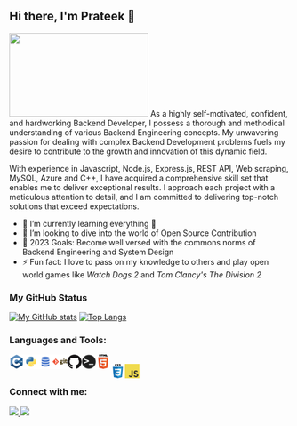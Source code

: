 ## Hi there, I'm Prateek  👋

<img width="250px" height="150px" src="https://media.giphy.com/media/f3iwJFOVOwuy7K6FFw/giphy.gif" />
As a highly self-motivated, confident, and hardworking Backend Developer, I possess a thorough and methodical understanding of various Backend Engineering concepts. My unwavering passion for dealing with complex Backend Development problems fuels my desire to contribute to the growth and innovation of this dynamic field.

With experience in Javascript, Node.js, Express.js, REST API, Web scraping, MySQL, Azure and C++, I have acquired a comprehensive skill set that enables me to deliver exceptional results. I approach each project with a meticulous attention to detail, and I am committed to delivering top-notch solutions that exceed expectations.

- 🌱 I’m currently learning everything 🤣
- 👯 I’m looking to dive into the world of Open Source Contribution
- 🥅 2023 Goals: Become well versed with the commons norms of Backend Engineering and System Design
- ⚡ Fun fact: I love to pass on my knowledge to others and play open world games like *Watch Dogs 2* and *Tom Clancy's The Division 2*

### My GitHub Status

[![My GitHub stats](https://github-readme-stats.vercel.app/api?username=Intangible-pg18&show_icons=true&theme=vision-friendly-dark&count_private=true&cache_seconds=1800)](https://github.com/anuraghazra/github-readme-stats) [![Top Langs](https://github-readme-stats.vercel.app/api/top-langs/?username=Intangible-pg18&layout=compact&langs_count=10)](https://github.com/anuraghazra/github-readme-stats)
    
### Languages and Tools:

<img align="left" alt="C++" width="26px" src="https://raw.githubusercontent.com/github/explore/80688e429a7d4ef2fca1e82350fe8e3517d3494d/topics/cpp/cpp.png" />
<img align="left" alt="Python" width="26px" src="https://raw.githubusercontent.com/github/explore/80688e429a7d4ef2fca1e82350fe8e3517d3494d/topics/python/python.png" />
<img align="left" alt="T-SQL" width="26px" src="https://raw.githubusercontent.com/github/explore/80688e429a7d4ef2fca1e82350fe8e3517d3494d/topics/sql/sql.png" />

<img align="left" alt="Git" width="26px" src="https://raw.githubusercontent.com/github/explore/80688e429a7d4ef2fca1e82350fe8e3517d3494d/topics/git/git.png" />
<img align="left" alt="GitHub" width="26px" src="https://raw.githubusercontent.com/github/explore/78df643247d429f6cc873026c0622819ad797942/topics/github/github.png" />
<img align="left" alt="Terminal" width="26px" src="https://raw.githubusercontent.com/github/explore/80688e429a7d4ef2fca1e82350fe8e3517d3494d/topics/terminal/terminal.png" />
<img align="left" alt="Terminal" width="26px" src="https://raw.githubusercontent.com/github/explore/80688e429a7d4ef2fca1e82350fe8e3517d3494d/topics/html/html.png" />
<br />
<img align="left" alt="Terminal" width="26px" src="https://raw.githubusercontent.com/github/explore/80688e429a7d4ef2fca1e82350fe8e3517d3494d/topics/css/css.png" />
<img align="left" alt="Terminal" width="26px" src="https://raw.githubusercontent.com/github/explore/80688e429a7d4ef2fca1e82350fe8e3517d3494d/topics/javascript/javascript.png" />

<br />

### Connect with me:

<a href="https://twitter.com/Intangible_pg18"><img src="https://cdn.jsdelivr.net/npm/simple-icons@v3/icons/twitter.svg" width="22px"/>    <a href="https://www.linkedin.com/in/prateek-shukla-34267718b"><img src="https://cdn.jsdelivr.net/npm/simple-icons@v3/icons/linkedin.svg" width="22px"/>
